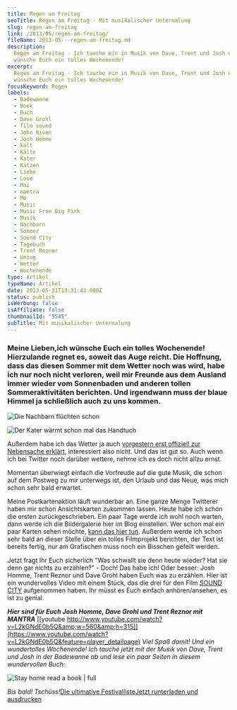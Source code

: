 ```yaml
---
title: Regen am Freitag
seoTitle: Regen am Freitag - Mit musikalischer Untermalung
slug: regen-am-freitag
link: /2013/05/regen-am-freitag/
fileName: 2013-05---regen-am-freitag.md
description:
  Regen am Freitag - Ich tauche ein in Musik von Dave, Trent und Josh und
  wünsche Euch ein tolles Wochenende!
excerpt:
  Regen am Freitag - Ich tauche ein in Musik von Dave, Trent und Josh und
  wünsche Euch ein tolles Wochenende!
focusKeyword: Regen
labels:
  - Badewanne
  - Book
  - Buch
  - Dave Grohl
  - film sound
  - John Niven
  - Josh Homme
  - kalt
  - Kälte
  - Kater
  - Katzen
  - Liebe
  - Love
  - Mai
  - mantra
  - Me
  - Music
  - Music From Big Pink
  - Musik
  - Nachbarn
  - Sommer
  - Sound City
  - Tagebuch
  - Trent Reznor
  - Umzug
  - Wetter
  - Wochenende
type: Artikel
typeName: Artikel
date: 2013-05-31T13:31:43.000Z
status: publish
isWerbung: false
isAffiliate: false
thumbnailId: "5545"
subTitle: Mit musikalischer Untermalung
---
```


### Meine Lieben,<strong>ich wünsche Euch ein tolles Wochenende! Hierzulande regnet es, soweit das Auge reicht. Die Hoffnung, dass das diesen Sommer mit dem Wetter noch was wird, habe ich nur noch nicht verloren, weil mir Freunde aus dem Ausland immer wieder vom Sonnenbaden und anderen tollen Sommeraktivitäten berichten. Und irgendwann muss der blaue Himmel ja schließlich auch zu uns kommen.</strong>

![Die Nachbarn flüchten schon](http://cardamonchai.files.wordpress.com/2013/05/img_5504.jpg?w=300 "Die Nachbarn flüchten schon")

![Der Kater wärmt schon mal das Handtuch](http://cardamonchai.files.wordpress.com/2013/05/img_5505.jpg?w=300 "Der Kater wärmt schon mal das Handtuch")

Außerdem habe ich das Wetter ja auch
[vorgestern erst offiziell zur Nebensache erklärt](//2013/05/29/neues-nine-inch-nails-album-in-kurze-und-queens-of-the-stone-age-schon-auf-dem-weg/),
interessiert also nicht. Und das ist gut so. Auch wenn ich bei Twitter noch
darüber wettere, nehme ich es doch nicht allzu ernst.

Momentan überwiegt einfach die Vorfreude auf die gute Musik, die schon auf dem
Postweg zu mir unterwegs ist, den Urlaub und das Neue, was mich schon sehr bald
erwartet.

Meine Postkartenaktion läuft wunderbar an. Eine ganze Menge Twitterer haben mir
schon Ansichtskarten zukommen lassen. Heute habe ich schon die ersten
zurückgeschrieben. Ein paar Tage werde ich wohl noch warten, dann werde ich die
Bildergalerie hier im Blog einstellen. Wer schon mal ein paar Karten sehen
möchte, [kann das hier tun](http://instagram.com/anne_reko/). Außerdem werde ich
schon sehr bald an dieser Stelle über ein tolles Filmprojekt berichten, der Text
ist bereits fertig, nur am Grafischen muss noch ein Bisschen gefeilt werden.

Jetzt fragt Ihr Euch sicherlich "Was schwallt sie denn heute wieder? Hat sie
denn gar nichts zu erzählen?" - Doch! Das habe ich! Oder besser: Josh Homme,
Trent Reznor und Dave Grohl haben Euch was zu erzählen. Hier ist ein
wundervolles Video mit einem Stück, das die drei für den Film
[SOUND CITY](http://buy.soundcitymovie.com) aufgenommen haben. Ihr müsst es Euch
einfach anhören/ansehen, es ist zu genial.

<em><strong>Hier sind für Euch Josh Homme, Dave Grohl und Trent Reznor mit
MANTRA</strong></em>
[[youtube http://www.youtube.com/watch?v=L2kGNdE0b5Q&amp;w=560&amp;h=315]](https://www.youtube.com/watch?v=L2kGNdE0b5Q&feature=player_detailpage)
<em>Viel Spaß damit! Und ein wundertolles Wochenende! Ich tauche jetzt mit der
Musik von Dave, Trent und Josh in der Badewanne ab und lese ein paar Seiten in
diesem wundervollen Buch:</em>

![Stay home read a book | full](http://cardamonchai.files.wordpress.com/2013/05/img_5507.jpg "Stay home read a book")

<em>Bis bald!
Tschüss!</em><a class="banner banner-green" href="http://cardamonchai.com/wp-content/uploads/2015/03/ultimative-vegane-festivalliste1.pdf" target="_blank" rel="noopener"><span class="head">Die
ultimative Festivalliste</span><span class="text">Jetzt runterladen und
ausdrucken </span></a>
